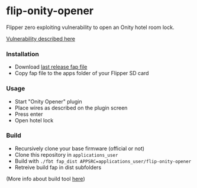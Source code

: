 # flip-onity-opener

Flipper zero exploiting vulnerability to open an Onity hotel room lock.

[Vulnerability described here](reference/brocious_bhpaper2018.md)

### Installation

- Download [last release fap file](https://github.com/xtruan/flip-onity-opener/releases/latest)
- Copy fap file to the apps folder of your Flipper SD card

### Usage

- Start "Onity Opener" plugin
- Place wires as described on the plugin screen
- Press enter
- Open hotel lock

### Build

- Recursively clone your base firmware (official or not)
- Clone this repository in `applications_user`
- Build with `./fbt fap_dist APPSRC=applications_user/flip-onity-opener`
- Retreive build fap in dist subfolders

(More info about build tool [here](https://github.com/flipperdevices/flipperzero-firmware/blob/dev/documentation/fbt.md))

